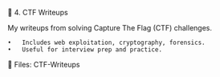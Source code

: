 🎯 4. CTF Writeups

My writeups from solving Capture The Flag (CTF) challenges.

	•	Includes web exploitation, cryptography, forensics.
	•	Useful for interview prep and practice.

📌 Files: CTF-Writeups